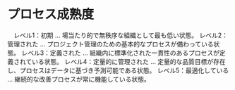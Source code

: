 # プロセス成熟度
　レベル1：初期 … 場当たり的で無秩序な組織として最も低い状態。
 レベル2：管理された … プロジェクト管理のための基本的なプロセスが備わっている状態。
 レベル3：定義された … 組織内に標準化された一貫性のあるプロセスが定義されている状態。
 レベル4：定量的に管理された … 定量的な品質目標が存在し、プロセスはデータに基づき予測可能である状態。
 レベル5：最適化している … 継続的な改善プロセスが常に機能している状態。

